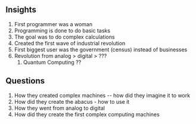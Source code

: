 ## Insights
1) First programmer was a woman
2) Programming is done to do basic tasks
3) The goal was to do complex calculations
4) Created the first wave of industrial revolution
5) First biggest user was the government (census) instead of businesses
6) Revolution from analog > digital > ??? 
   1) Quantum Computing ?? 

## Questions
1) How they created complex machines -- how did they imagine it to work
2) How did they create the abacus - how to use it 
3) How they went from analog to digital
4) How did they create the first complex computing machines